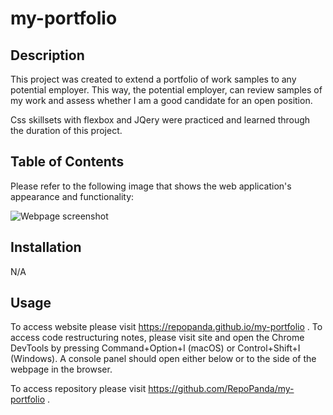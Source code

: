 # my-portfolio

## Description

This project was created to extend a portfolio of work samples to any potential employer. This way, the potential employer, can review samples of my work and assess whether I am a good candidate for an open position.

Css skillsets with flexbox and JQery were practiced and learned through the duration of this project.

## Table of Contents
Please refer to the following image that shows the web application's appearance and functionality:

![Webpage screenshot](../my-portfolio/assets/images/README%20WPSS.png)


## Installation
N/A 

## Usage

To access website please visit https://repopanda.github.io/my-portfolio . To access code restructuring notes, please visit site and open the Chrome DevTools by pressing Command+Option+I (macOS) or Control+Shift+I (Windows). A console panel should open either below or to the side of the webpage in the browser.

To access repository please visit https://github.com/RepoPanda/my-portfolio .

